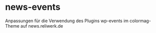 # news-events
Anpassungen für die Verwendung des Plugins wp-events im colormag-Theme auf news.reliwerk.de 
